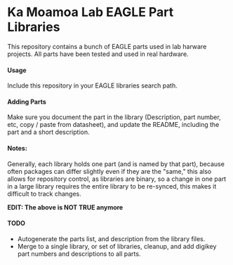 Ka Moamoa Lab EAGLE Part Libraries
===================
This repository contains a bunch of EAGLE parts used in lab harware projects. All parts have been tested and used in real hardware.

#### Usage
Include this repository in your EAGLE libraries search path.

#### Adding Parts
Make sure you document the part in the library (Description, part number, etc, copy / paste from datasheet), and update the README, including the part and a short description.

#### Notes:
Generally, each library holds one part (and is named by that part), because often packages can differ slightly even if they are the "same," this also allows for repository control, as libraries are binary, so a change in one part in a large library requires the entire library to be re-synced, this makes it difficult to track changes.

**EDIT: The above is NOT TRUE anymore**

#### TODO
- Autogenerate the parts list, and description from the library files.
- Merge to a single library, or set of libraries, cleanup, and add digikey part numbers and descriptions to all parts.

